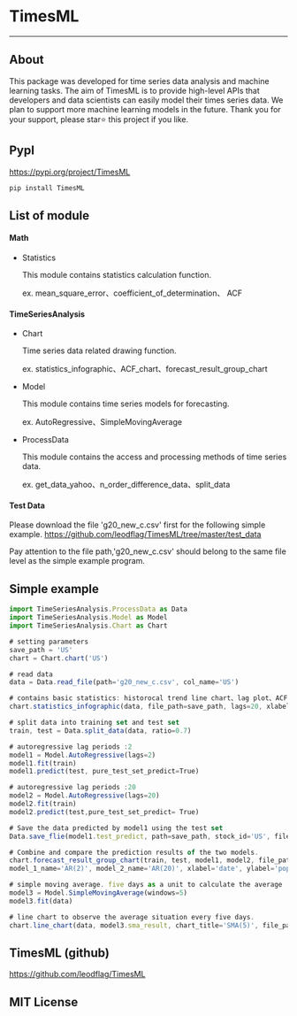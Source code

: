 # TimesML
---
## About
This package was developed for time series data analysis and machine learning tasks. The aim of TimesML is to provide high-level APIs that developers and data scientists can easily model their times series data. We plan to support more machine learning models in the future. Thank you for your support, please star⭐ this project if you like.

## PypI
https://pypi.org/project/TimesML
```js
pip install TimesML
```

## List of module
#### Math
* Statistics

    This module contains statistics calculation function.

    ex. mean_square_error、coefficient_of_determination、
        ACF

#### TimeSeriesAnalysis
* Chart

    Time series data related drawing function.

    ex. statistics_infographic、ACF_chart、forecast_result_group_chart

* Model

    This module contains time series models for forecasting.

    ex. AutoRegressive、SimpleMovingAverage

* ProcessData

    This module contains the access and processing methods of time series data.

    ex. get_data_yahoo、n_order_difference_data、split_data

#### Test Data
Please download the file 'g20_new_c.csv'  first for the following simple example.
https://github.com/leodflag/TimesML/tree/master/test_data

Pay attention to the file path,'g20_new_c.csv' should belong to the same file level as the simple example program.

## Simple example
```js
import TimeSeriesAnalysis.ProcessData as Data
import TimeSeriesAnalysis.Model as Model
import TimeSeriesAnalysis.Chart as Chart

# setting parameters
save_path = 'US'
chart = Chart.chart('US')

# read data
data = Data.read_file(path='g20_new_c.csv', col_name='US')

# contains basic statistics: historocal trend line chart、lag plot、ACF chart.
chart.statistics_infographic(data, file_path=save_path, lags=20, xlabel='date', ylabel='population')

# split data into training set and test set
train, test = Data.split_data(data, ratio=0.7)

# autoregressive lag periods :2
model1 = Model.AutoRegressive(lags=2)
model1.fit(train)
model1.predict(test, pure_test_set_predict=True)

# autoregressive lag periods :20
model2 = Model.AutoRegressive(lags=20)
model2.fit(train)
model2.predict(test,pure_test_set_predict= True)

# Save the data predicted by model1 using the test set
Data.save_flie(model1.test_predict, path=save_path, stock_id='US', file_format='csv')

# Combine and compare the prediction results of the two models.
chart.forecast_result_group_chart(train, test, model1, model2, file_path=save_path, 
model_1_name='AR(2)', model_2_name='AR(20)', xlabel='date', ylabel='population')

# simple moving average. five days as a unit to calculate the average
model3 = Model.SimpleMovingAverage(windows=5)
model3.fit(data)

# line chart to observe the average situation every five days.
chart.line_chart(data, model3.sma_result, chart_title='SMA(5)', file_path=save_path, xlabel='date', ylabel='population')
```

## TimesML (github)
https://github.com/leodflag/TimesML

## MIT License

